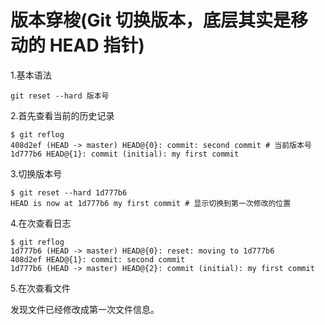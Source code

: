 # 版本穿梭(Git 切换版本，底层其实是移动的 HEAD 指针)

1.基本语法

```
git reset --hard 版本号
```

2.首先查看当前的历史记录

```
$ git reflog
408d2ef (HEAD -> master) HEAD@{0}: commit: second commit # 当前版本号
1d777b6 HEAD@{1}: commit (initial): my first commit
```

3.切换版本号

```
$ git reset --hard 1d777b6
HEAD is now at 1d777b6 my first commit # 显示切换到第一次修改的位置
```

4.在次查看日志

```
$ git reflog
1d777b6 (HEAD -> master) HEAD@{0}: reset: moving to 1d777b6
408d2ef HEAD@{1}: commit: second commit
1d777b6 (HEAD -> master) HEAD@{2}: commit (initial): my first commit
```

5.在次查看文件

发现文件已经修改成第一次文件信息。
